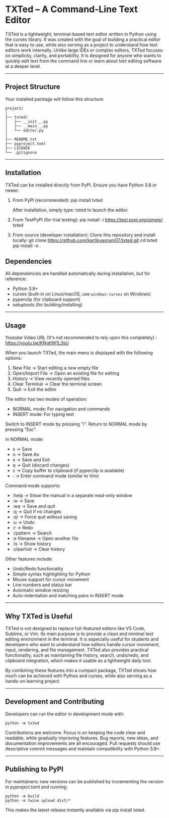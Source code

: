 TXTed – A Command-Line Text Editor
==================================

TXTed is a lightweight, terminal-based text editor written in Python using the curses library. 
It was created with the goal of building a practical editor that is easy to use, 
while also serving as a project to understand how text editors work internally. 
Unlike large IDEs or complex editors, TXTed focuses on simplicity, clarity, and 
portability. It is designed for anyone who wants to quickly edit text from the 
command line or learn about text editing software at a deeper level.

-------------------------------------------------------------------------------
Project Structure
-------------------------------------------------------------------------------
Your installed package will follow this structure:

    project/
    │
    ├── txted/
    │   ├── __init__.py
    │   ├── __main__.py
    │   └── editor.py
    │
    ├── README.txt
    ├── pyproject.toml
    ├── LICENSE
    └── .gitignore

-------------------------------------------------------------------------------
Installation
-------------------------------------------------------------------------------
TXTed can be installed directly from PyPI. Ensure you have Python 3.8 or newer.

1. From PyPI (recommended):
   pip install txted

   After installation, simply type:
   txted
   to launch the editor.

2. From TestPyPI (for trial testing):
   pip install -i https://test.pypi.org/simple/ txted

3. From source (developer installation):
   Clone this repository and install locally:
       git clone https://github.com/kartikvasnani07/txted.git
       cd txted
       pip install -e .

Dependencies
------------
All dependencies are handled automatically during installation, but for reference:

- Python 3.8+
- curses (built-in on Linux/macOS, use `windows-curses` on Windows)
- pyperclip (for clipboard support)
- setuptools (for building/installing)

-------------------------------------------------------------------------------
Usage
-------------------------------------------------------------------------------

Youtube Video URL (It's not recommended to rely upon this completely) : https://youtu.be/KNgttW1L3sU

When you launch TXTed, the main menu is displayed with the following options:

1) New File          → Start editing a new empty file
2) Open/Import File  → Open an existing file for editing
3) History           → View recently opened files
4) Clear Terminal    → Clear the terminal screen
5) Quit              → Exit the editor

The editor has two modes of operation:

- NORMAL mode: For navigation and commands
- INSERT mode: For typing text

Switch to INSERT mode by pressing "i". Return to NORMAL mode by pressing "Esc".

In NORMAL mode:
- s → Save
- o → Save As
- x → Save and Exit
- q → Quit (discard changes)
- c → Copy buffer to clipboard (if pyperclip is available)
- : → Enter command mode (similar to Vim)

Command mode supports:
- :help → Show the manual in a separate read-only window
- :w → Save
- :wq → Save and quit
- :q → Quit if no changes
- :q! → Force quit without saving
- :u → Undo
- :r → Redo
- :/pattern → Search
- :e filename → Open another file
- :ls → Show history
- :clearhist → Clear history

Other features include:
- Undo/Redo functionality
- Simple syntax highlighting for Python
- Mouse support for cursor movement
- Line numbers and status bar
- Automatic window resizing
- Auto-indentation and matching pairs in INSERT mode

-------------------------------------------------------------------------------
Why TXTed is Useful
-------------------------------------------------------------------------------

TXTed is not designed to replace full-featured editors like VS Code, Sublime, or Vim. 
Its main purpose is to provide a clean and minimal text editing environment in the terminal. 
It is especially useful for students and developers who want to understand how editors 
handle cursor movement, input, rendering, and file management. TXTed also provides 
practical functionality, such as maintaining file history, search, undo/redo, and 
clipboard integration, which makes it usable as a lightweight daily tool.

By combining these features into a compact package, TXTed shows how much can be achieved 
with Python and curses, while also serving as a hands-on learning project.

-------------------------------------------------------------------------------
Development and Contributing
-------------------------------------------------------------------------------

Developers can run the editor in development mode with:

    python -m txted

Contributions are welcome. Focus is on keeping the code clear and readable, while 
gradually improving features. Bug reports, new ideas, and documentation improvements 
are all encouraged. Pull requests should use descriptive commit messages and maintain 
compatibility with Python 3.8+.

-------------------------------------------------------------------------------
Publishing to PyPI
-------------------------------------------------------------------------------
For maintainers: new versions can be published by incrementing the version in pyproject.toml
and running:

    python -m build
    python -m twine upload dist/*

This makes the latest release instantly available via pip install txted.
